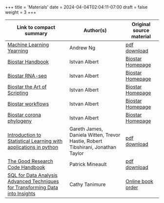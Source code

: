 +++
title = 'Materials'
date = 2024-04-04T02:04:11-07:00
draft = false
weight = 3
+++

| Link to compact summary | Author(s) | Original source material |
| --- | --- | --- |
| [Machine Learning Yearning](https://compact-curriculum.github.io/machine_learning_yearning/) | Andrew Ng | [pdf download](https://nessie.ilab.sztaki.hu/~kornai/2020/AdvancedMachineLearning/Ng_MachineLearningYearning.pdf) |
| [Biostar Handbook](https://compact-curriculum.github.io/biostar/) | Istvan Albert | [Biostar Homepage](https://www.biostarhandbook.com/) |
| [Biostar RNA-seq](https://compact-curriculum.github.io/biostar/) | Istvan Albert | [Biostar Homepage](https://www.biostarhandbook.com/) |
| [Biostar the Art of Scripting](https://compact-curriculum.github.io/biostar/) | Istvan Albert | [Biostar Homepage](https://www.biostarhandbook.com/) |
| [Biostar workflows](https://compact-curriculum.github.io/biostar/) | Istvan Albert | [Biostar Homepage](https://www.biostarhandbook.com/) |
| [Biostar corona phylogeny](https://compact-curriculum.github.io/biostar/) | Istvan Albert | [Biostar Homepage](https://www.biostarhandbook.com/) |
| [Introduction to Statistical Learning with applications in python](https://compact-curriculum.github.io/intro_to_statistical_learning/) | Gareth James, Daniela Witten, Trevor Hastie, Robert Tibshirani, Jonathan Taylor | [pdf download](https://hastie.su.domains/ISLP/ISLP_website.pdf.download.html) |
| [The Good Research Code Handbook](https://compact-curriculum.github.io/the_good_research_code_handbook/) | Patrick Mineault | [pdf download](https://goodresearch.dev/index.html) |
| [SQL for Data Analysis Advanced Techniques for Transforming Data into Insights](https://compact-curriculum.github.io/sql_for_data_analysis/) | Cathy Tanimure | [Online book order](https://www.oreilly.com/library/view/sql-for-data/9781492088776/) |